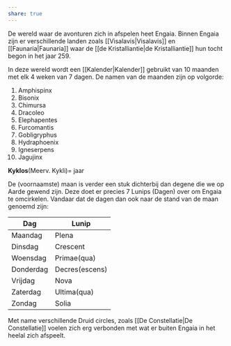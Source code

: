 ```yaml
---
share: true
---
```

De wereld waar de avonturen zich in afspelen heet Engaia. Binnen Engaia zijn er verschillende landen zoals [[Visalavis|Visalavis]] en [[Faunaria|Faunaria]] waar de [[de Kristalliantie|de Kristalliantie]] hun tocht begon in het jaar 259. 

In deze wereld wordt een [[Kalender|Kalender]] gebruikt van 10 maanden met elk 4 weken van 7 dagen. 
De namen van de maanden zijn op volgorde:
1. Amphispinx
2. Bisonix
3. Chimursa
4. Dracoleo
5. Elephapentes
6. Furcomantis
7. Gobligryphus
8. Hydraphoenix
9. Igneserpens
10. Jagujinx

**Kyklos**(Meerv. Kykli)= jaar

De (voornaamste) maan is verder een stuk dichterbij dan degene die we op Aarde gewend zijn. Deze doet er precies 7 Lunips (Dagen) over om Engaia te omcirkelen. Vandaar dat de dagen dan ook naar de stand van de maan genoemd zijn:

| Dag       | Lunip          |
| --------- | -------------- |
| Maandag   | Plena          |
| Dinsdag   | Crescent       |
| Woensdag  | Primae(qua)    |
| Donderdag | Decres(escens) |
| Vrijdag   | Nova           |
| Zaterdag  | Ultima(qua)    |
| Zondag    | Solia          |


Met name verschillende Druid circles, zoals [[De Constellatie|De Constellatie]] voelen zich erg verbonden met wat er buiten Engaia in het heelal zich afspeelt.
